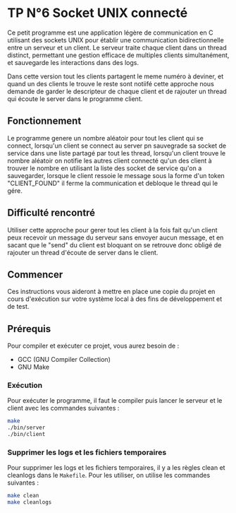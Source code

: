 # TP N°6 Socket UNIX connecté

Ce petit programme est une application légère de communication en C utilisant des sockets UNIX pour établir une communication bidirectionnelle entre un serveur et un client. Le serveur traite chaque client dans un thread distinct, permettant une gestion efficace de multiples clients simultanément, et sauvegarde les interactions dans des logs.

Dans cette version tout les clients partagent le meme numéro à deviner, et quand un des clients le trouve le reste sont notiifé cette approche nous demande de garder le descripteur de chaque client et de rajouter un thread qui écoute le server dans le programme client.


## Fonctionnement 

Le programme genere un nombre aléatoir pour tout les client qui se connect, lorsqu'un client se connect au server pn sauvegrade sa socket de service dans une liste partagé par tout les thread, lorsqu'un client trouve le nombre aléatoir on notifie les autres client connecté qu'un des client à trouver le nombre en utilisant la liste des socket de service qu'on a sauvegarder, lorsque le client ressoie le message sous la forme d'un token "CLIENT_FOUND" il ferme la communication et debloque le thread qui le gére.

## Difficulté rencontré 

Utiliser cette approche pour gerer tout les client à la fois fait qu'un client peux recevoir un message du serveur sans envoyer aucun message, et en sacant que le "send" du client est bloquant on se retrouve donc obligé de rajouter un thread d'écoute de server dans le client.


## Commencer

Ces instructions vous aideront à mettre en place une copie du projet en cours d'exécution sur votre système local à des fins de développement et de test.

## Prérequis

Pour compiler et exécuter ce projet, vous aurez besoin de :

- GCC (GNU Compiler Collection)
- GNU Make

### Exécution

Pour exécuter le programme, il faut le compiler puis lancer le serveur et le client avec les commandes suivantes :

```bash
make
./bin/server
./bin/client
```

### Supprimer les logs et les fichiers temporaires

Pour supprimer les logs et les fichiers temporaires, il y a les règles clean et cleanlogs dans le `Makefile`. Pour les utiliser, on utilise les commandes suivantes :

```bash
make clean
make cleanlogs
```
